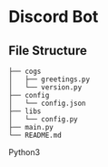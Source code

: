 # Discord Bot

## File Structure

```
├── cogs
│   ├── greetings.py
│   └── version.py
├── config
│   └── config.json
├── libs
│   └── config.py
├── main.py
└── README.md
```

Python3 